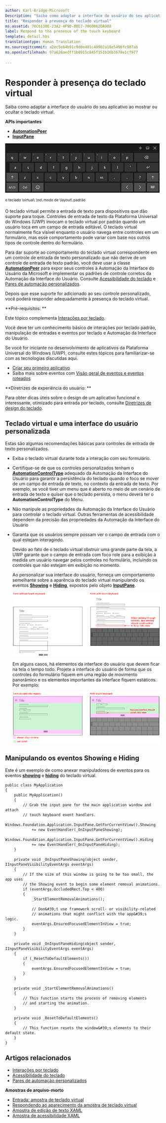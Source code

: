 ```yaml
---
author: Karl-Bridge-Microsoft
Description: "Saiba como adaptar a interface do usuário do seu aplicativo ao mostrar ou ocultar o teclado virtual."
title: "Responder à presença do teclado virtual"
ms.assetid: 70C6130E-23A2-4F9D-88E7-7060062DA988
label: Respond to the presence of the touch keyboard
template: detail.hbs
translationtype: Human Translation
ms.sourcegitcommit: a2ec5e64b91c9d0e401c48902a18e5496fc987ab
ms.openlocfilehash: 97a626aedff1b0915c845f151b16b3678e1cf977

---
```


# Responder à presença do teclado virtual

Saiba como adaptar a interface do usuário do seu aplicativo ao mostrar ou ocultar o teclado virtual.


**APIs importantes**

-   [**AutomationPeer**](https://msdn.microsoft.com/library/windows/apps/br209185)
-   [**InputPane**](https://msdn.microsoft.com/library/windows/apps/br242255)



![o teclado virtual no modo de layout padrão](images/touchkeyboard-standard.png)

<sup>o teclado \\virtual\\ \\no\\ modo de \\layout\\ padrão</sup>

O teclado virtual permite a entrada de texto para dispositivos que dão suporte para toque. Controles de entrada de texto da Plataforma Universal do Windows (UWP) invocam o teclado virtual por padrão quando um usuário toca em um campo de entrada editável. O teclado virtual normalmente fica visível enquanto o usuário navega entre controles em um formulário, mas esse comportamento pode variar com base nos outros tipos de controle dentro do formulário.

Para dar suporte ao comportamento do teclado virtual correspondente em um controle de entrada de texto personalizado que não derive de um controle de entrada de texto padrão, você deve usar a classe [**AutomationPeer**](https://msdn.microsoft.com/library/windows/apps/br209185) para expor seus controles à Automação da Interface do Usuário da Microsoft e implementar os padrões de controle corretos da Automação da Interface do Usuário. Consulte [Acessibilidade do teclado](https://msdn.microsoft.com/library/windows/apps/mt244347) e [Pares de automação personalizados](https://msdn.microsoft.com/library/windows/apps/mt297667).

Depois que esse suporte for adicionado ao seu controle personalizado, você poderá responder adequadamente à presença do teclado virtual.

**Pré-requisitos:  **

Este tópico complementa [Interações por teclado](keyboard-interactions.md).

Você deve ter um conhecimento básico de interações por teclado padrão, manipulação de entradas e eventos por teclado e Automação da Interface do Usuário.

Se você for iniciante no desenvolvimento de aplicativos da Plataforma Universal do Windows (UWP), consulte estes tópicos para familiarizar-se com as tecnologias discutidas aqui.

-   [Criar seu primeiro aplicativo](https://msdn.microsoft.com/library/windows/apps/bg124288)
-   Saiba mais sobre eventos com [Visão geral de eventos e eventos roteados](https://msdn.microsoft.com/library/windows/apps/mt185584)

**Diretrizes de experiência do usuário:  **

Para obter dicas úteis sobre o design de um aplicativo funcional e interessante, otimizado para entrada por teclado, consulte [Diretrizes de design do teclado](https://msdn.microsoft.com/library/windows/apps/hh972345).

## Teclado virtual e uma interface do usuário personalizada


Estas são algumas recomendações básicas para controles de entrada de texto personalizados.

-   Exiba o teclado virtual durante toda a interação com seu formulário.

-   Certifique-se de que os controles personalizados tenham o [**AutomationControlType**](https://msdn.microsoft.com/library/windows/apps/br209182) adequado da Automação da Interface do Usuário para garantir a persistência do teclado quando o foco se mover de um campo de entrada de texto, no contexto da entrada de texto. Por exemplo, se você tiver um menu que é aberto no meio de um cenário de entrada de texto e quiser que o teclado persista, o menu deverá ter o **AutomationControlType** do Menu.

-   Não manipule as propriedades da Automação da Interface do Usuário para controlar o teclado virtual. Outras ferramentas de acessibilidade dependem da precisão das propriedades da Automação da Interface do Usuário

-   Garanta que os usuários sempre possam ver o campo de entrada com o qual estejam interagindo.

    Devido ao fato de o teclado virtual obstruir uma grande parte da tela, a UWP garante que o campo de entrada com foco role para a exibição à medida um usuário navegar pelos controles no formulário, incluindo os controles que não estejam em exibição no momento.

    Ao personalizar sua interface do usuário, forneça um comportamento semelhante sobre a aparência do teclado virtual manipulando os eventos [**Showing**](https://msdn.microsoft.com/library/windows/apps/br242262) e [**Hiding**](https://msdn.microsoft.com/library/windows/apps/br242260), expostos pelo objeto [**InputPane**](https://msdn.microsoft.com/library/windows/apps/br242255).

    ![um formulário com e sem o teclado virtual em exibição](images/touch-keyboard-pan1.png)

    Em alguns casos, há elementos da interface do usuário que devem ficar na tela o tempo todo. Projete a interface do usuário de forma que os controles do formulário fiquem em uma região de movimento panorâmico e os elementos importantes da interface fiquem estáticos. Por exemplo:

    ![um formulário que contém áreas que devem ser sempre exibidas](images/touch-keyboard-pan2.png)

## Manipulando os eventos Showing e Hiding


Este é um exemplo de como anexar manipuladores de eventos para os eventos [**showing**](https://msdn.microsoft.com/library/windows/apps/br242262) e [**hiding**](https://msdn.microsoft.com/library/windows/apps/br242260) do teclado virtual.

```CSharp
public class MyApplication
{
    public MyApplication()
    {
        // Grab the input pane for the main application window and attach
        // touch keyboard event handlers.
        Windows.Foundation.Application.InputPane.GetForCurrentView().Showing  
            += new EventHandler(_OnInputPaneShowing);
        Windows.Foundation.Application.InputPane.GetForCurrentView().Hiding 
            += new EventHandler(_OnInputPaneHiding);
    }

    private void _OnInputPaneShowing(object sender, IInputPaneVisibilityEventArgs eventArgs)
    {
        // If the size of this window is going to be too small, the app uses 
        // the Showing event to begin some element removal animations.
        if (eventArgs.OccludedRect.Top < 400)
        {
            _StartElementRemovalAnimations();

            // Don&#39;t use framework scroll- or visibility-related 
            // animations that might conflict with the app&#39;s logic.
            eventArgs.EnsuredFocusedElementInView = true; 
        }
    }

    private void _OnInputPaneHiding(object sender, IInputPaneVisibilityEventArgs eventArgs)
    {
        if (_ResetToDefaultElements())
        {
            eventArgs.EnsuredFocusedElementInView = true; 
        }
    }

    private void _StartElementRemovalAnimations()
    {
        // This function starts the process of removing elements 
        // and starting the animation.
    }

    private void _ResetToDefaultElements()
    {
        // This function resets the window&#39;s elements to their default state.
    }
}
```

## Artigos relacionados

* [Interações por teclado](keyboard-interactions.md)
* [Acessibilidade do teclado](https://msdn.microsoft.com/library/windows/apps/mt244347)
* [Pares de automação personalizados](https://msdn.microsoft.com/library/windows/apps/mt297667)


**Amostras de arquivo-morto**
* [Entrada: amostra de teclado virtual](http://go.microsoft.com/fwlink/p/?linkid=246019)
* [Respondendo ao aparecimento da amostra de teclado virtual](http://go.microsoft.com/fwlink/p/?linkid=231633)
* [Amostra de edição de texto XAML](http://go.microsoft.com/fwlink/p/?LinkID=251417)
* [Amostra de acessibilidade XAML](http://go.microsoft.com/fwlink/p/?linkid=238570)
 

 







<!--HONumber=Aug16_HO3-->


